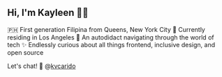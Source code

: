 ## Hi, I'm Kayleen 👋🏽

🇵🇭 First generation Filipina from Queens, New York City
🌴 Currently residing in Los Angeles
🧩 An autodidact navigating through the world of tech
✨ Endlessly curious about all things frontend, inclusive design, and open source

Let's chat! 🍵 @[kvcarido](https://twitter.com/kvcarido)

